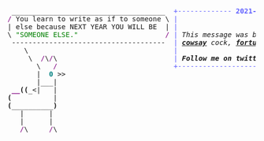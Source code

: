 <pre style="font-family:Menlo,'DejaVu Sans Mono',consolas,'Courier New',monospace"> _____________________________________  <span style="color: #5f5fff; text-decoration-color: #5f5fff">+------------- </span><span style="color: #5f5fff; text-decoration-color: #5f5fff; font-weight: bold">2021-05-31</span><span style="color: #5f5fff; text-decoration-color: #5f5fff"> -------------+</span> <a href="https://www.informatik.uni-leipzig.de/~akiki/">Christopher Akiki</a>              
<span style="color: #800080; text-decoration-color: #800080">/</span> You learn to write as if to someone \ <span style="color: #5f5fff; text-decoration-color: #5f5fff">|</span>                                      <span style="color: #5f5fff; text-decoration-color: #5f5fff">|</span> ┣━━ Interests                  
| else because NEXT YEAR YOU WILL BE  | <span style="color: #5f5fff; text-decoration-color: #5f5fff">|</span>                                      <span style="color: #5f5fff; text-decoration-color: #5f5fff">|</span> ┃   ┣━━ Representation Learning
\ <span style="color: #008000; text-decoration-color: #008000">"SOMEONE ELSE."</span>                     <span style="color: #800080; text-decoration-color: #800080">/</span> <span style="color: #5f5fff; text-decoration-color: #5f5fff">|</span> <span style="font-style: italic">This message was brought to you by </span>  <span style="color: #5f5fff; text-decoration-color: #5f5fff">|</span> ┃   ┣━━ Language Generation    
 -------------------------------------  <span style="color: #5f5fff; text-decoration-color: #5f5fff">|</span> <span style="font-weight: bold; font-style: italic"><a href="https://en.wikipedia.org/wiki/Cowsay">cowsay</a></span><span style="font-style: italic"> cock, </span><span style="font-weight: bold; font-style: italic"><a href="https://en.wikipedia.org/wiki/Fortune_(Unix)">fortune</a></span><span style="font-style: italic"> and </span><span style="font-weight: bold; font-style: italic"><a href="https://github.com/willmcgugan/rich">Rich</a></span><span style="font-style: italic">. </span>      <span style="color: #5f5fff; text-decoration-color: #5f5fff">|</span> ┃   ┣━━ Text Mining            
    \                                   <span style="color: #5f5fff; text-decoration-color: #5f5fff">|</span>                                      <span style="color: #5f5fff; text-decoration-color: #5f5fff">|</span> ┃   ┗━━ Dataset Creation       
     \  <span style="color: #800080; text-decoration-color: #800080">/</span>\<span style="color: #800080; text-decoration-color: #800080">/</span>\                            <span style="color: #5f5fff; text-decoration-color: #5f5fff">|</span> <span style="font-weight: bold; font-style: italic">Follow me on twitter: </span><span style="font-weight: bold; font-style: italic"><a href="https://twitter.com/christopher">@christopher</a></span>   <span style="color: #5f5fff; text-decoration-color: #5f5fff">|</span> ┣━━ Lorem Ipsum                
       \   <span style="color: #800080; text-decoration-color: #800080">/</span>                            <span style="color: #5f5fff; text-decoration-color: #5f5fff">+--------------------------------------+</span> ┃   ┗━━ Lorem Ipsum            
       |  <span style="color: #008080; text-decoration-color: #008080; font-weight: bold">0</span> &gt;&gt;                                                                   ┗━━ Lorem ipsum dolor sit amet 
       |___|                                                                                                    
 <span style="color: #800080; text-decoration-color: #800080; font-weight: bold">__</span><span style="font-weight: bold">((</span>_&lt;|   |                                                                                                    
<span style="font-weight: bold">(</span>          |                                                                                                    
<span style="font-weight: bold">(</span>__________<span style="font-weight: bold">)</span>                                                                                                    
   |      |                                                                                                     
   |      |                                                                                                     
   <span style="color: #800080; text-decoration-color: #800080">/</span>\     <span style="color: #800080; text-decoration-color: #800080">/</span>\                                                                                                    
                                                                                                                
</pre>
